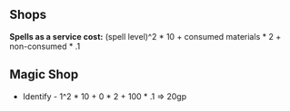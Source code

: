 ## Shops

**Spells as a service cost:** (spell level)^2 * 10 + consumed materials * 2 + non-consumed * .1

## Magic Shop

* Identify - 1^2 * 10 + 0 * 2 + 100 * .1 => 20gp